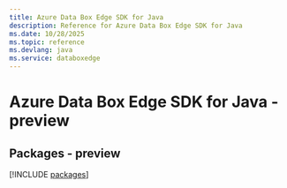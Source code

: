 ```yaml
---
title: Azure Data Box Edge SDK for Java
description: Reference for Azure Data Box Edge SDK for Java
ms.date: 10/28/2025
ms.topic: reference
ms.devlang: java
ms.service: databoxedge
---
```

# Azure Data Box Edge SDK for Java - preview
## Packages - preview
[!INCLUDE [packages](data-box-edge-index.md)]